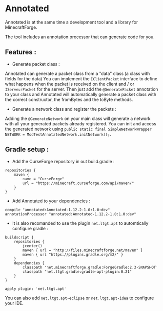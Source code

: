 # Annotated
Annotated is at the same time a development tool and a library for MinecraftForge.

The tool includes an annotation processor that can generate code for you.

## Features :

* Generate packet class :

Annotated can generate a packet class from a "data" class (a class with fields for the data)
You can implement the ``IClientPacket`` interface to define what happens when the packet is received on the client and / or ``IServeurPacket`` for the server.
Then just add the ``@GeneratePacket`` annotation to your class and Annotated will automatically generate a packet class with the correct constructor, the fromBytes and the toByte methods.

* Generate a network class and register the packets :

Adding the ``@GenerateNetwork`` on your main class will generate a network with all your generated packets already registered.
You can init and access the generated network using ``public static final SimpleNetworkWrapper NETWORK = ModTestAnnotatedNetwork.initNetwork();``.

## Gradle setup :

* Add the CurseForge repository in out build.gradle :
```
repositories {
    maven {
        name = "CurseForge"
        url = "https://minecraft.curseforge.com/api/maven/"
    }
}
```

* Add Annotated to your dependencies :
```
compile "annotated:Annotated-1.12.2-1.0:1.0:dev"
annotationProcessor "annotated:Annotated-1.12.2-1.0:1.0:dev"
```

* It is also recomanded to use the plugin ``net.ltgt.apt`` to automtically configure gradle :
```
buildscript {
    repositories {
        jcenter()
		maven { url = "http://files.minecraftforge.net/maven" }
        maven { url "https://plugins.gradle.org/m2/" }
    }
    dependencies {
        classpath 'net.minecraftforge.gradle:ForgeGradle:2.3-SNAPSHOT'
        classpath "net.ltgt.gradle:gradle-apt-plugin:0.21"
    }
}

apply plugin: 'net.ltgt.apt'
```
You can also add ``net.ltgt.apt-eclipse`` or ``net.ltgt.apt-idea`` to configure your IDE.
